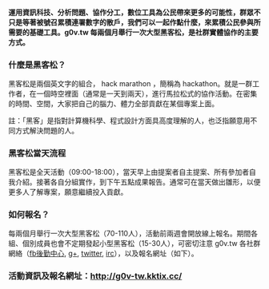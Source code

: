 


#### 運用資訊科技、分析問題、協作分工，數位工具為公民帶來更多的可能性，群眾不只是等著被號召累積連署數字的散戶，我們可以一起作點什麼，來累積公民參與所需要的基礎工具。g0v.tw 每兩個月舉行一次大型黑客松，是社群實體協作的主要方式。

### 什麼是黑客松？
黑客松是兩個英文字的組合， hack marathon ，簡稱為 hackathon。就是一群工作者，在一個時空裡面（通常是一天到兩天），進行馬拉松式的協作活動。在密集的時間、空間，大家把自己的腦力、體力全部貢獻在某個專案上面。

註：「黑客」是指對計算機科學、程式設計方面具高度理解的人，也泛指願意用不同方式解決問題的人。

### 黑客松當天流程

黑客松是全天活動（09:00-18:00），當天早上由提案者自主提案、所有參加者自我介紹。接著各自分組實作，到下午五點成果報告。通常可在當天做出雛形，以便更多人了解專案，願意繼續投入貢獻。

### 如何報名？

每兩個月舉行一次大型黑客松（70-110人），活動前兩週會開放線上報名。期間各組、個別成員也會不定期發起小型黑客松（15-30人），可密切注意 g0v.tw 各社群網絡（[fb後勤中心](https://www.facebook.com/groups/g0v.general/), [g+](https://plus.google.com/+g0vTW/posts), [twitter](https://twitter.com/g0vtw), [irc](http://hack.g0v.tw/irc)），以及報名網址（如下）。

### 活動資訊及報名網址：http://g0v-tw.kktix.cc/
